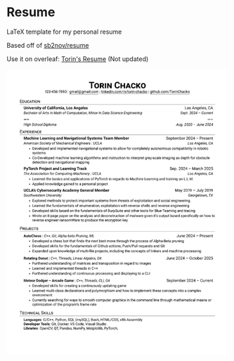 # Resume
LaTeX template for my personal resume

Based off of [sb2nov/resume](https://github.com/sb2nov/resume/)

Use it on overleaf: [Torin's Resume](https://www.overleaf.com/read/gmgccghpyftp#32a100) (Not updated)

![Resume Preview](resume.png)
